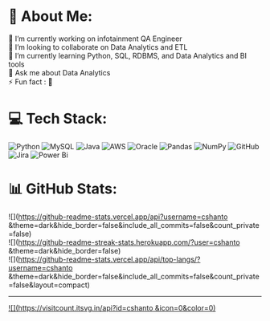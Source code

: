 # 💫 About Me:
🔭 I’m currently working on infotainment QA Engineer <br>👯 I’m looking to collaborate on Data Analytics and ETL<br>🌱 I’m currently learning Python, SQL, RDBMS, and Data Analytics and BI tools<br>💬 Ask me about Data Analytics <br>⚡ Fun fact : 🤔


# 💻 Tech Stack:
![Python](https://img.shields.io/badge/python-3670A0?style=for-the-badge&logo=python&logoColor=ffdd54) ![MySQL](https://img.shields.io/badge/mysql-4479A1.svg?style=for-the-badge&logo=mysql&logoColor=white) ![Java](https://img.shields.io/badge/java-%23ED8B00.svg?style=for-the-badge&logo=openjdk&logoColor=white) ![AWS](https://img.shields.io/badge/AWS-%23FF9900.svg?style=for-the-badge&logo=amazon-aws&logoColor=white) ![Oracle](https://img.shields.io/badge/Oracle-F80000?style=for-the-badge&logo=oracle&logoColor=white) ![Pandas](https://img.shields.io/badge/pandas-%23150458.svg?style=for-the-badge&logo=pandas&logoColor=white) ![NumPy](https://img.shields.io/badge/numpy-%23013243.svg?style=for-the-badge&logo=numpy&logoColor=white) ![GitHub](https://img.shields.io/badge/github-%23121011.svg?style=for-the-badge&logo=github&logoColor=white) ![Jira](https://img.shields.io/badge/jira-%230A0FFF.svg?style=for-the-badge&logo=jira&logoColor=white) ![Power Bi](https://img.shields.io/badge/power_bi-F2C811?style=for-the-badge&logo=powerbi&logoColor=black)
# 📊 GitHub Stats:
![](https://github-readme-stats.vercel.app/api?username=cshanto &theme=dark&hide_border=false&include_all_commits=false&count_private=false)<br/>
![](https://github-readme-streak-stats.herokuapp.com/?user=cshanto &theme=dark&hide_border=false)<br/>
![](https://github-readme-stats.vercel.app/api/top-langs/?username=cshanto &theme=dark&hide_border=false&include_all_commits=false&count_private=false&layout=compact)

---
[![](https://visitcount.itsvg.in/api?id=cshanto &icon=0&color=0)](https://visitcount.itsvg.in)

<!-- Proudly created with GPRM ( https://gprm.itsvg.in ) -->